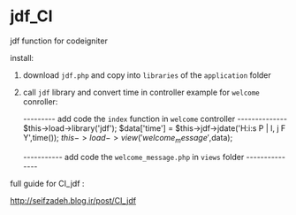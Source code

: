 jdf_CI
======

jdf function for codeigniter

install:

1. download `jdf.php` and copy into `libraries` of the `application` folder
2. call `jdf` library and convert time in controller example for `welcome` conroller:
 
      ---------  add code the `index` function in `welcome` controller -------------- 
    $this->load->library('jdf');
    $data['time'] = $this->jdf->jdate('H:i:s P | l, j F Y',time());
    $this->load->view('welcome_message',$data);


    -----------   add code the `welcome_message.php` in `views` folder ---------------
    <?php echo $time; ?>
    

full guide for CI_jdf :

http://seifzadeh.blog.ir/post/CI_jdf

